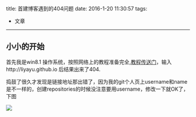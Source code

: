 title: 首建博客遇到的404问题
date: 2016-1-20 11:30:57
tags:
- 文章
---
## 小小的开始 ##

首先我是win8.1 操作系统，按照网络上的教程准备完全,[教程传送门](http://wsgzao.github.io/post/hexo-guide/)，输入http://liyayu.github.io 后结果出来了404.

捣鼓了很久才发现是链接地址那出错了，因为我的git个人页上username和name是不一样的，创建repositories的时候没注意要用username，修改一下就OK了，下图

![](http://i.imgur.com/gBrfOFc.png)
